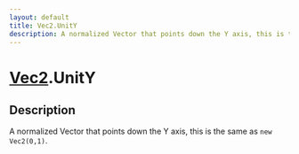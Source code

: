 ```yaml
---
layout: default
title: Vec2.UnitY
description: A normalized Vector that points down the Y axis, this is the same as new Vec2(0,1).
---
```

# [Vec2]({{site.url}}/Pages/Reference/Vec2.html).UnitY

## Description
A normalized Vector that points down the Y axis, this is
the same as `new Vec2(0,1)`.

